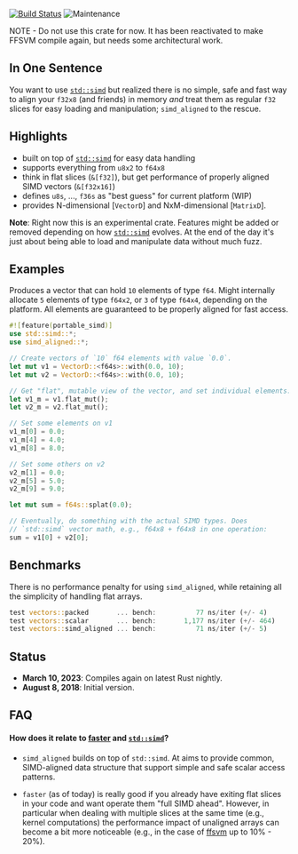 [![Build Status](https://travis-ci.org/ralfbiedert/simd_aligned_rust.svg?branch=master)](https://travis-ci.org/ralfbiedert/simd_aligned_rust)
![Maintenance](https://img.shields.io/badge/maintenance-experimental-blue.svg)


NOTE - Do not use this crate for now. It has been reactivated to make FFSVM compile again, but needs some architectural work.

## In One Sentence

You want to use [`std::simd`](https://github.com/rust-lang-nursery/packed_simd/) but realized there is no simple, safe and fast way to align your `f32x8` (and friends) in memory _and_ treat them as regular `f32` slices for easy loading and manipulation; `simd_aligned` to the rescue.


## Highlights

* built on top of [`std::simd`](https://github.com/rust-lang-nursery/packed_simd/) for easy data handling
* supports everything from `u8x2` to `f64x8`
* think in flat slices (`&[f32]`), but get performance of properly aligned SIMD vectors (`&[f32x16]`)
* defines `u8s`, ..., `f36s` as "best guess" for current platform (WIP)
* provides N-dimensional [`VectorD`] and NxM-dimensional [`MatrixD`].


**Note**: Right now this is an experimental crate. Features might be added or removed depending on how [`std::simd`](https://github.com/rust-lang-nursery/packed_simd/) evolves. At the end of the day it's just about being able to load and manipulate data without much fuzz.


## Examples

Produces a vector that can hold `10` elements of type `f64`. Might internally
allocate `5` elements of type `f64x2`, or `3` of type `f64x4`, depending on the platform.
All elements are guaranteed to be properly aligned for fast access.

```rust
#![feature(portable_simd)]
use std::simd::*;
use simd_aligned::*;

// Create vectors of `10` f64 elements with value `0.0`.
let mut v1 = VectorD::<f64s>::with(0.0, 10);
let mut v2 = VectorD::<f64s>::with(0.0, 10);

// Get "flat", mutable view of the vector, and set individual elements:
let v1_m = v1.flat_mut();
let v2_m = v2.flat_mut();

// Set some elements on v1
v1_m[0] = 0.0;
v1_m[4] = 4.0;
v1_m[8] = 8.0;

// Set some others on v2
v2_m[1] = 0.0;
v2_m[5] = 5.0;
v2_m[9] = 9.0;

let mut sum = f64s::splat(0.0);

// Eventually, do something with the actual SIMD types. Does
// `std::simd` vector math, e.g., f64x8 + f64x8 in one operation:
sum = v1[0] + v2[0];
```

## Benchmarks

There is no performance penalty for using `simd_aligned`, while retaining all the
simplicity of handling flat arrays.

```rust
test vectors::packed       ... bench:          77 ns/iter (+/- 4)
test vectors::scalar       ... bench:       1,177 ns/iter (+/- 464)
test vectors::simd_aligned ... bench:          71 ns/iter (+/- 5)
```

## Status

* **March 10, 2023**: Compiles again on latest Rust nightly.
* **August 8, 2018**: Initial version.

## FAQ

#### How does it relate to [faster](https://github.com/AdamNiederer/faster) and [`std::simd`](https://github.com/rust-lang-nursery/packed_simd/)?

* `simd_aligned` builds on top of `std::simd`. At aims to provide common, SIMD-aligned
data structure that support simple and safe scalar access patterns.

* `faster` (as of today) is really good if you already have exiting flat slices in your code
and want operate them "full SIMD ahead". However, in particular when dealing with multiple
slices at the same time (e.g., kernel computations) the performance impact of unaligned arrays can
become a bit more noticeable (e.g., in the case of [ffsvm](https://github.com/ralfbiedert/ffsvm-rust/) up to 10% - 20%).

